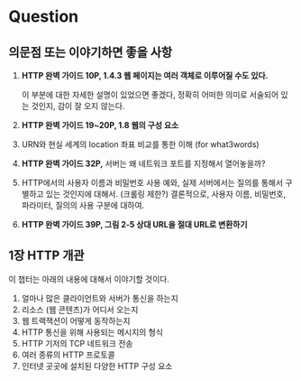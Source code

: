 # Question

## 의문점 또는 이야기하면 좋을 사항

1. **HTTP 완벽 가이드 10P, 1.4.3 웹 페이지는 여러 객체로 이루어질 수도 있다.**

   이 부분에 대한 자세한 설명이 있었으면 좋겠다, 정확히 어떠한 의미로 서술되어 있는 것인지, 감이 잘 오지 않는다.

2. **HTTP 완벽 가이드 19~20P, 1.8 웹의 구성 요소**
3. URN와 현실 세계의 location 좌표 비교를 통한 이해 \(for what3words\)
4. **HTTP 완벽 가이드 32P,** 서버는 왜 네트워크 포트를 지정해서 열어놓을까?
5. HTTP에서의 사용자 이름과 비밀번호 사용 예와, 실제 서버에서는 질의를 통해서 구별하고 있는 것인지에 대해서. \(크롤링 제한?\) 결론적으로, 사용자 이름, 비밀번호, 파라미터, 질의의 사용 구분에 대하여.
6. **HTTP 완벽 가이드 39P, 그림 2-5 상대 URL을 절대 URL로 변환하기**



## 1장 HTTP 개관

이 챕터는 아래의 내용에 대해서 이야기할 것이다.

1. 얼마나 많은 클라이언트와 서버가 통신을 하는지
2. 리소스 \(웹 콘텐츠\)가 어디서 오는지
3. 웹 트랙잭션이 어떻게 동작하는지
4. HTTP 통신을 위해 사용되는 메시지의 형식
5. HTTP 기저의 TCP 네트워크 전송
6. 여러 종류의 HTTP 프로토콜
7. 인터넷 곳곳에 설치된 다양한 HTTP 구성 요소

